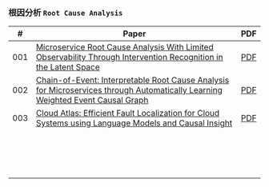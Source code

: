 ### 根因分析 `Root Cause Analysis`



| #    | Paper                                                        | PDF                                                          |
| ---- | ------------------------------------------------------------ | ------------------------------------------------------------ |
| 001  | [Microservice Root Cause Analysis With Limited Observability Through Intervention Recognition in the Latent Space](https://netman.aiops.org/wp-content/uploads/2024/07/LatentScope_CameraReady_final.pdf) | [PDF](./archives/LatentScope_CameraReady_final.pdf)          |
| 002  | [Chain-of-Event: Interpretable Root Cause Analysis for Microservices through Automatically Learning Weighted Event Causal Graph](https://netman.aiops.org/wp-content/uploads/2024/07/Chain-of-Event_Interpretable-Root-Cause-Analysis-for-MicroservicesFSE24-Camera-Ready.pdf) | [PDF](./archives/Chain-of-Event_Interpretable-Root-Cause-Analysis-for-MicroservicesFSE24-Camera-Ready.pdf) |
| 003  | [Cloud Atlas: Efficient Fault Localization for Cloud Systems using Language Models and Causal Insight](https://arxiv.org/pdf/2407.08694) | [PDF](./archives/2407.08694v1.pdf)                           |
|      |                                                              |                                                              |
|      |                                                              |                                                              |
|      |                                                              |                                                              |
|      |                                                              |                                                              |
|      |                                                              |                                                              |
|      |                                                              |                                                              |
|      |                                                              |                                                              |
|      |                                                              |                                                              |
|      |                                                              |                                                              |
|      |                                                              |                                                              |
|      |                                                              |                                                              |
|      |                                                              |                                                              |
|      |                                                              |                                                              |
|      |                                                              |                                                              |
|      |                                                              |                                                              |
|      |                                                              |                                                              |

